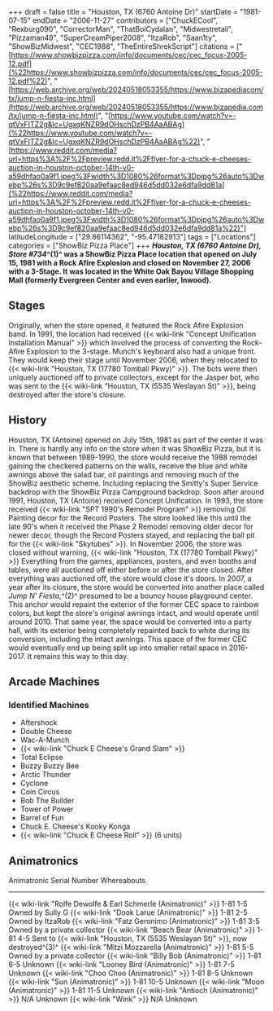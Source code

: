 +++
draft = false
title = "Houston, TX (6760 Antoine Dr)"
startDate = "1981-07-15"
endDate = "2006-11-27"
contributors = ["ChuckECool", "Rexburg090", "CorrectorMan", "ThatBoiCydalan", "Midwestretail", "Pizzaman49", "SuperCreamPiper2008", "ItzaRob", "Saan1ty", "ShowBizMidwest", "CEC1988", "TheEntireShrekScript"]
citations = ["[https://www.showbizpizza.com/info/documents/cec/cec_focus-2005-12.pdf](%22https://www.showbizpizza.com/info/documents/cec/cec_focus-2005-12.pdf%22)", " [https://web.archive.org/web/20240518053355/https://www.bizapediacom/tx/jump-n-fiesta-inc.html](https://web.archive.org/web/20240518053355/https://www.bizapedia.com/tx/jump-n-fiesta-inc.html)", "[https://www.youtube.com/watch?v=-qtVxFITZ2g&lc=UgxqKNZR9dOHschDzPB4AaABAg](%22https://www.youtube.com/watch?v=-qtVxFITZ2g&lc=UgxqKNZR9dOHschDzPB4AaABAg%22)", " [https://www.reddit.com/media?url=https%3A%2F%2Fpreview.redd.it%2Fflyer-for-a-chuck-e-cheeses-auction-in-houston-october-14th-v0-a59dhfao0a9f1.jpeg%3Fwidth%3D1080%26format%3Dpjpg%26auto%3Dwebp%26s%3D9c9ef820aa9efaac8ed946d5dd032e6dfa9dd81a](%22https://www.reddit.com/media?url=https%3A%2F%2Fpreview.redd.it%2Fflyer-for-a-chuck-e-cheeses-auction-in-houston-october-14th-v0-a59dhfao0a9f1.jpeg%3Fwidth%3D1080%26format%3Dpjpg%26auto%3Dwebp%26s%3D9c9ef820aa9efaac8ed946d5dd032e6dfa9dd81a%22)"]
latitudeLongitude = ["29.86114362", "-95.47182913"]
tags = ["Locations"]
categories = ["ShowBiz Pizza Place"]
+++
***Houston, TX (6760 Antoine Dr), Store #734*^(1)^ was a ShowBiz Pizza Place location that opened on July 15, 1981 with a Rock Afire Explosion and closed on November 27, 2006 with a 3-Stage.
It was located in the White Oak Bayou Village Shopping Mall (formerly Evergreen Center and even earlier, Inwood).**

## Stages

Originally, when the store opened, it featured the Rock Afire Explosion band. In 1991, the location had received {{< wiki-link "Concept Unification Installation Manual" >}} which involved the process of converting the Rock-Afire Explosion to the 3-stage. Munch's keyboard also had a unique front. They would keep their stage until November 2006, when they relocated to {{< wiki-link "Houston, TX (17780 Tomball Pkwy)" >}}. The bots were then uniquely auctioned off to private collectors, except for the Jasper bot, who was sent to the {{< wiki-link "Houston, TX (5535 Weslayan St)" >}}, being destroyed after the store's closure.

## History

Houston, TX (Antoine) opened on July 15th, 1981 as part of the center it was in. There is hardly any info on the store when it was ShowBiz Pizza, but it is known that between 1989-1990, the store would receive the 1988 remodel gaining the checkered patterns on the walls, receive the blue and white awnings above the salad bar, oil paintings and removing much of the ShowBiz aesthetic scheme. Including replacing the Smitty's Super Service backdrop with the ShowBiz Pizza Campground backdrop.
Soon after around 1991, Houston, TX (Antoine) received Concept Unification. In 1993, the store received {{< wiki-link "SPT 1990's Remodel Program" >}} removing Oil Painting decor for the Record Posters. The store looked like this until the late 90's when it received the Phase 2 Remodel removing older decor for newer decor, though the Record Posters stayed, and replacing the ball pit for the {{< wiki-link "Skytubes" >}}. In November 2006, the store was closed without warning, {{< wiki-link "Houston, TX (17780 Tomball Pkwy)" >}} Everything from the games, appliances, posters, and even booths and tables, were all auctioned off either before or after the store closed. After everything was auctioned off, the store would close it's doors.
In 2007, a year after its closure, the store would be converted into another place called *Jump N' Fiesta*,^(2)^ presumed to be a bouncy house playground center. This anchor would repaint the exterior of the former CEC space to rainbow colors, but kept the store's original awnings intact, and would operate until around 2010. That same year, the space would be converted into a party hall, with its exterior being completely repainted back to white during its conversion, including the intact awnings.
This space of the former CEC would eventually end up being split up into smaller retail space in 2016-2017. It remains this way to this day.

## Arcade Machines

### Identified Machines

- Aftershock
- Double Cheese
- Wac-A-Munch
- {{< wiki-link "Chuck E Cheese's Grand Slam" >}}
- Total Eclipse
- Buzzy Buzzy Bee
- Arctic Thunder
- Cyclone
- Coin Circus
- Bob The Builder
- Tower of Power
- Barrel of Fun
- Chuck E. Cheese's Kooky Konga
- {{< wiki-link "Chuck E Cheese Roll" >}} (6 units)

## Animatronics

  Animatronic                                                           Serial Number   Whereabouts
  --------------------------------------------------------------------- --------------- ------------------------------------------------------------------------------------
  {{< wiki-link "Rolfe Dewolfe & Earl Schmerle (Animatronic)" >}}   1-81 1-5        Owned by Sully G
  {{< wiki-link "Dook Larue (Animatronic)" >}}                      1-81 2-5        Owned by ItzaRob
  {{< wiki-link "Fatz Geronimo (Animatronic)" >}}                   1-81 3-5        Owned by a private collector
  {{< wiki-link "Beach Bear (Animatronic)" >}}                      1-81 4-5        Sent to {{< wiki-link "Houston, TX (5535 Weslayan St)" >}}, now destroyed^(3)^
  {{< wiki-link "Mitzi Mozzarella (Animatronic)" >}}                1-81 5-5        Owned by a private collector
  {{< wiki-link "Billy Bob (Animatronic)" >}}                       1-81 6-5        Unknown
  {{< wiki-link "Looney Bird (Animatronic)" >}}                     1-81 7-5        Unknown
  {{< wiki-link "Choo Choo (Animatronic)" >}}                       1-81 8-5        Unknown
  {{< wiki-link "Sun (Animatronic)" >}}                             1-81 10-5       Unknown
  {{< wiki-link "Moon (Animatronic)" >}}                            1-81 11-5       Unknown
  {{< wiki-link "Antioch (Animatronic)" >}}                         N/A             Unknown
  {{< wiki-link "Wink" >}}                                          N/A             Unknown
